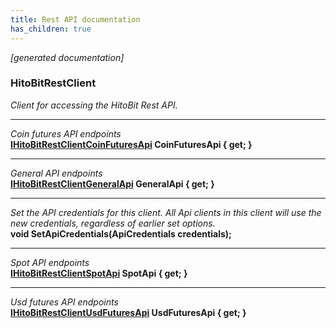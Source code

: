 ```yaml
---
title: Rest API documentation
has_children: true
---
```

*[generated documentation]*  
### HitoBitRestClient  
*Client for accessing the HitoBit Rest API.*
  
***
*Coin futures API endpoints*  
**[IHitoBitRestClientCoinFuturesApi](CoinFuturesApi/IHitoBitRestClientCoinFuturesApi.html) CoinFuturesApi { get; }**  
***
*General API endpoints*  
**[IHitoBitRestClientGeneralApi](GeneralApi/IHitoBitRestClientGeneralApi.html) GeneralApi { get; }**  
***
*Set the API credentials for this client. All Api clients in this client will use the new credentials, regardless of earlier set options.*  
**void SetApiCredentials(ApiCredentials credentials);**  
***
*Spot API endpoints*  
**[IHitoBitRestClientSpotApi](SpotApi/IHitoBitRestClientSpotApi.html) SpotApi { get; }**  
***
*Usd futures API endpoints*  
**[IHitoBitRestClientUsdFuturesApi](UsdFuturesApi/IHitoBitRestClientUsdFuturesApi.html) UsdFuturesApi { get; }**  
